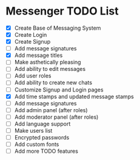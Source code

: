 # Messenger TODO List

- [x] Create Base of Messaging System
- [x] Create Login
- [x] Create Signup
- [ ] Add message signatures
- [x] Add message titles
- [ ] Make asthetically pleasing
- [ ] Add ability to edit messages
- [ ] Add user roles
- [ ] Add ability to create new chats
- [ ] Customize Signup and Login pages
- [x] Add time stamps and updated message stamps
- [ ] Add message signatures
- [ ] Add admin panel (after roles)
- [ ] Add moderator panel (after roles)
- [ ] Add language support
- [ ] Make users list
- [ ] Encrypted passwords
- [ ] Add custom fonts
- [ ] Add more TODO features
